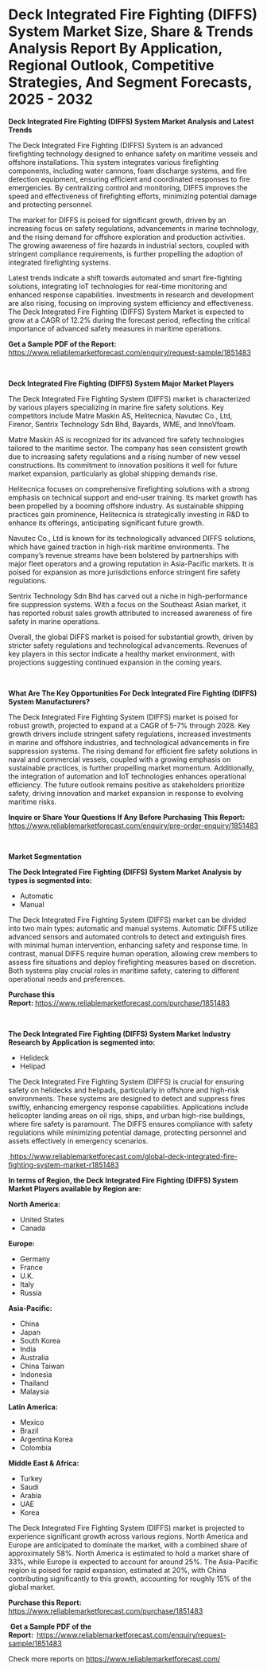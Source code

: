 <p><h1>Deck Integrated Fire Fighting (DIFFS) System Market Size, Share & Trends Analysis Report By Application, Regional Outlook, Competitive Strategies, And Segment Forecasts, 2025 - 2032</h1></p><p><strong>Deck Integrated Fire Fighting (DIFFS) System Market Analysis and Latest Trends</strong></p>
<p><p>The Deck Integrated Fire Fighting (DIFFS) System is an advanced firefighting technology designed to enhance safety on maritime vessels and offshore installations. This system integrates various firefighting components, including water cannons, foam discharge systems, and fire detection equipment, ensuring efficient and coordinated responses to fire emergencies. By centralizing control and monitoring, DIFFS improves the speed and effectiveness of firefighting efforts, minimizing potential damage and protecting personnel.</p><p>The market for DIFFS is poised for significant growth, driven by an increasing focus on safety regulations, advancements in marine technology, and the rising demand for offshore exploration and production activities. The growing awareness of fire hazards in industrial sectors, coupled with stringent compliance requirements, is further propelling the adoption of integrated firefighting systems. </p><p>Latest trends indicate a shift towards automated and smart fire-fighting solutions, integrating IoT technologies for real-time monitoring and enhanced response capabilities. Investments in research and development are also rising, focusing on improving system efficiency and effectiveness. The Deck Integrated Fire Fighting (DIFFS) System Market is expected to grow at a CAGR of 12.2% during the forecast period, reflecting the critical importance of advanced safety measures in maritime operations.</p></p>
<p><strong>Get a Sample PDF of the Report:&nbsp;</strong> <a href="https://www.reliablemarketforecast.com/enquiry/request-sample/1851483?utm_campaign=2820&utm_medium=2&utm_source=Github&utm_content=ia&utm_term=28022025&utm_id=deck-integrated-fire-fighting-diffs-system">https://www.reliablemarketforecast.com/enquiry/request-sample/1851483</a></p>
<p>&nbsp;</p>
<p><strong>Deck Integrated Fire Fighting (DIFFS) System Major Market Players</strong></p>
<p><p>The Deck Integrated Fire Fighting System (DIFFS) market is characterized by various players specializing in marine fire safety solutions. Key competitors include Matre Maskin AS, Helitecnica, Navutec Co., Ltd, Firenor, Sentrix Technology Sdn Bhd, Bayards, WME, and InnoVfoam.</p><p>Matre Maskin AS is recognized for its advanced fire safety technologies tailored to the maritime sector. The company has seen consistent growth due to increasing safety regulations and a rising number of new vessel constructions. Its commitment to innovation positions it well for future market expansion, particularly as global shipping demands rise.</p><p>Helitecnica focuses on comprehensive firefighting solutions with a strong emphasis on technical support and end-user training. Its market growth has been propelled by a booming offshore industry. As sustainable shipping practices gain prominence, Helitecnica is strategically investing in R&D to enhance its offerings, anticipating significant future growth.</p><p>Navutec Co., Ltd is known for its technologically advanced DIFFS solutions, which have gained traction in high-risk maritime environments. The company’s revenue streams have been bolstered by partnerships with major fleet operators and a growing reputation in Asia-Pacific markets. It is poised for expansion as more jurisdictions enforce stringent fire safety regulations.</p><p>Sentrix Technology Sdn Bhd has carved out a niche in high-performance fire suppression systems. With a focus on the Southeast Asian market, it has reported robust sales growth attributed to increased awareness of fire safety in marine operations.</p><p>Overall, the global DIFFS market is poised for substantial growth, driven by stricter safety regulations and technological advancements. Revenues of key players in this sector indicate a healthy market environment, with projections suggesting continued expansion in the coming years.</p></p>
<p>&nbsp;</p>
<p><strong>What Are The Key Opportunities For Deck Integrated Fire Fighting (DIFFS) System Manufacturers?</strong></p>
<p><p>The Deck Integrated Fire Fighting System (DIFFS) market is poised for robust growth, projected to expand at a CAGR of 5-7% through 2028. Key growth drivers include stringent safety regulations, increased investments in marine and offshore industries, and technological advancements in fire suppression systems. The rising demand for efficient fire safety solutions in naval and commercial vessels, coupled with a growing emphasis on sustainable practices, is further propelling market momentum. Additionally, the integration of automation and IoT technologies enhances operational efficiency. The future outlook remains positive as stakeholders prioritize safety, driving innovation and market expansion in response to evolving maritime risks.</p></p>
<p><strong>Inquire or Share Your Questions If Any Before Purchasing This Report:</strong> <a href="https://www.reliablemarketforecast.com/enquiry/pre-order-enquiry/1851483?utm_campaign=2820&utm_medium=2&utm_source=Github&utm_content=ia&utm_term=28022025&utm_id=deck-integrated-fire-fighting-diffs-system">https://www.reliablemarketforecast.com/enquiry/pre-order-enquiry/1851483</a></p>
<p>&nbsp;</p>
<p><strong>Market Segmentation</strong></p>
<p><strong>The Deck Integrated Fire Fighting (DIFFS) System Market Analysis by types is segmented into:</strong></p>
<p><ul><li>Automatic</li><li>Manual</li></ul></p>
<p><p>The Deck Integrated Fire Fighting System (DIFFS) market can be divided into two main types: automatic and manual systems. Automatic DIFFS utilize advanced sensors and automated controls to detect and extinguish fires with minimal human intervention, enhancing safety and response time. In contrast, manual DIFFS require human operation, allowing crew members to assess fire situations and deploy firefighting measures based on discretion. Both systems play crucial roles in maritime safety, catering to different operational needs and preferences.</p></p>
<p><strong>Purchase this Report:&nbsp;</strong><a href="https://www.reliablemarketforecast.com/purchase/1851483?utm_campaign=2820&utm_medium=2&utm_source=Github&utm_content=ia&utm_term=28022025&utm_id=deck-integrated-fire-fighting-diffs-system">https://www.reliablemarketforecast.com/purchase/1851483</a></p>
<p>&nbsp;</p>
<p><strong>The Deck Integrated Fire Fighting (DIFFS) System Market Industry Research by Application is segmented into:</strong></p>
<p><ul><li>Helideck</li><li>Helipad</li></ul></p>
<p><p>The Deck Integrated Fire Fighting System (DIFFS) is crucial for ensuring safety on helidecks and helipads, particularly in offshore and high-risk environments. These systems are designed to detect and suppress fires swiftly, enhancing emergency response capabilities. Applications include helicopter landing areas on oil rigs, ships, and urban high-rise buildings, where fire safety is paramount. The DIFFS ensures compliance with safety regulations while minimizing potential damage, protecting personnel and assets effectively in emergency scenarios.</p></p>
<p><a href="https://www.reliablemarketforecast.com/global-deck-integrated-fire-fighting-system-market-r1851483?utm_campaign=2820&utm_medium=2&utm_source=Github&utm_content=ia&utm_term=28022025&utm_id=deck-integrated-fire-fighting-diffs-system">&nbsp;https://www.reliablemarketforecast.com/global-deck-integrated-fire-fighting-system-market-r1851483</a></p>
<p><strong>In terms of Region, the Deck Integrated Fire Fighting (DIFFS) System Market Players available by Region are:</strong></p>
<p>
    <p> <strong> North America: </strong>
        <ul>
            <li>United States</li>
            <li>Canada</li>
        </ul>
        </p> 
    <p> <strong> Europe: </strong>
        <ul>
            <li>Germany</li>
            <li>France</li>
            <li>U.K.</li>
            <li>Italy</li>
            <li>Russia</li>
        </ul>
        </p> 
    <p> <strong> Asia-Pacific: </strong>
        <ul>
            <li>China</li>
            <li>Japan</li>
            <li>South Korea</li>
            <li>India</li>
            <li>Australia</li>
            <li>China Taiwan</li>
            <li>Indonesia</li>
            <li>Thailand</li>
            <li>Malaysia</li>
        </ul>
        </p> 
    <p> <strong> Latin America: </strong>
        <ul>
            <li>Mexico</li>
            <li>Brazil</li>
            <li>Argentina Korea</li>
            <li>Colombia</li>
        </ul>
        </p> 
    <p> <strong> Middle East & Africa: </strong>
        <ul>
            <li>Turkey</li>
            <li>Saudi</li>
            <li>Arabia</li>
            <li>UAE</li>
            <li>Korea</li>
        </ul>
    </p>
    </p>
<p><p>The Deck Integrated Fire Fighting System (DIFFS) market is projected to experience significant growth across various regions. North America and Europe are anticipated to dominate the market, with a combined share of approximately 58%. North America is estimated to hold a market share of 33%, while Europe is expected to account for around 25%. The Asia-Pacific region is poised for rapid expansion, estimated at 20%, with China contributing significantly to this growth, accounting for roughly 15% of the global market.</p></p>
<p><strong>Purchase this Report: </strong><a href="https://www.reliablemarketforecast.com/purchase/1851483?utm_campaign=2820&utm_medium=2&utm_source=Github&utm_content=ia&utm_term=28022025&utm_id=deck-integrated-fire-fighting-diffs-system">https://www.reliablemarketforecast.com/purchase/1851483</a></p>
<p>&nbsp;<strong>Get a Sample PDF of the Report:&nbsp;&nbsp;</strong><a href="https://www.reliablemarketforecast.com/enquiry/request-sample/1851483?utm_campaign=2820&utm_medium=2&utm_source=Github&utm_content=ia&utm_term=28022025&utm_id=deck-integrated-fire-fighting-diffs-system">https://www.reliablemarketforecast.com/enquiry/request-sample/1851483</a></p>
<p><strong></strong></p>
<p>Check more reports on <a href="https://www.reliablemarketforecast.com/?utm_campaign=2820&utm_medium=2&utm_source=Github&utm_content=ia&utm_term=28022025&utm_id=deck-integrated-fire-fighting-diffs-system">https://www.reliablemarketforecast.com/</a></p>